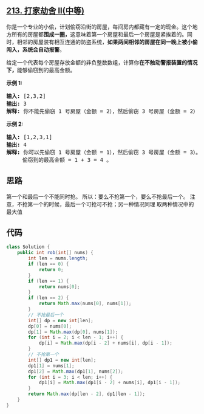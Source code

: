 ## [213. 打家劫舍 II(中等)](https://leetcode-cn.com/problems/house-robber-ii/)
<div class="notranslate"><p>你是一个专业的小偷，计划偷窃沿街的房屋，每间房内都藏有一定的现金。这个地方所有的房屋都<strong>围成一圈，</strong>这意味着第一个房屋和最后一个房屋是紧挨着的。同时，相邻的房屋装有相互连通的防盗系统，<strong>如果两间相邻的房屋在同一晚上被小偷闯入，系统会自动报警</strong>。</p>

<p>给定一个代表每个房屋存放金额的非负整数数组，计算你<strong>在不触动警报装置的情况下，</strong>能够偷窃到的最高金额。</p>

<p><strong>示例&nbsp;1:</strong></p>

<pre><strong>输入:</strong> [2,3,2]
<strong>输出:</strong> 3
<strong>解释:</strong> 你不能先偷窃 1 号房屋（金额 = 2），然后偷窃 3 号房屋（金额 = 2）, 因为他们是相邻的。
</pre>

<p><strong>示例 2:</strong></p>

<pre><strong>输入:</strong> [1,2,3,1]
<strong>输出:</strong> 4
<strong>解释:</strong> 你可以先偷窃 1 号房屋（金额 = 1），然后偷窃 3 号房屋（金额 = 3）。
&nbsp;    偷窃到的最高金额 = 1 + 3 = 4 。</pre>
</div>

## 思路
第一个和最后一个不能同时抢。 所以：要么不抢第一个，要么不抢最后一个。 注意，不抢第一个的时候，最后一个可抢可不抢；另一种情况同理 取两种情况中的最大值

## 代码
```java
class Solution {
    public int rob(int[] nums) {
        int len = nums.length;
        if (len == 0) {
            return 0;
        }
        if (len == 1) {
            return nums[0];
        }
        if (len == 2) {
            return Math.max(nums[0], nums[1]);
        }
        // 不抢最后一个
        int[] dp = new int[len];
        dp[0] = nums[0];
        dp[1] = Math.max(dp[0], nums[1]);
        for (int i = 2; i < len - 1; i++) {
            dp[i] = Math.max(dp[i - 2] + nums[i], dp[i - 1]);
        }
        // 不抢第一个
        int[] dp1 = new int[len];
        dp1[1] = nums[1];
        dp1[2] = Math.max(dp1[1], nums[2]);
        for (int i = 3; i < len; i++) {
            dp1[i] = Math.max(dp1[i - 2] + nums[i], dp1[i - 1]);
        }
        return Math.max(dp[len - 2], dp1[len - 1]);
    }
}
```
